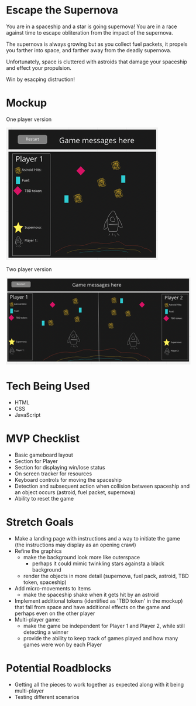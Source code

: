 # Escape the Supernova

You are in a spaceship and a star is going supernova! You are in a race against time to escape obliteration from the impact of the supernova. 

The supernova is always growing but as you collect fuel packets, it propels you farther into space, and farther away from the deadly supernova. 

Unfortunately, space is cluttered with astroids that damage your spaceship and effect your propulsion. 

Win by esacping distruction!

# Mockup
One player version

![mockup for game](mockup2.png)

Two player version

![mockup for game](mockup.png)

# Tech Being Used
- HTML
- CSS
- JavaScript

# MVP Checklist
- Basic gameboard layout
- Section for Player
- Section for displaying win/lose status
- On screen tracker for resources
- Keyboard controls for moving the spaceship
- Detection and subsequent action when collision between spaceship and an object occurs (astroid, fuel packet, supernova)
- Ability to reset the game

# Stretch Goals
- Make a landing page with instructions and a way to initiate the game (the instructions may display as an opening crawl)
- Refine the graphics
    - make the background look more like outerspace
        - perhaps it could mimic twinkling stars againsta a black background
    - render the objects in more detail (supernova, fuel pack, astroid, TBD token, spaceship)
- Add micro-movements to items
    - make the spaceship shake when it gets hit by an astroid
- Implement additional tokens (identified as 'TBD token' in the mockup) that fall from space and have additional effects on the game and perhaps even on the other player
- Multi-player game: 
    - make the game be independent for Player 1 and Player 2, while still detecting a winner
    - provide the ability to keep track of games played and how many games were won by each Player

# Potential Roadblocks
- Getting all the pieces to work together as expected along with it being multi-player
- Testing different scenarios